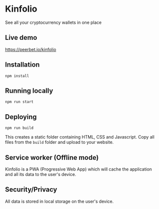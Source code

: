 # Kinfolio
See all your cryptocurrency wallets in one place

## Live demo
https://peerbet.io/kinfolio

## Installation
```
npm install
```

## Running locally
```
npm run start
```

## Deploying
```
npm run build
```

This creates a static folder containing HTML, CSS and Javascript. Copy all files from the `build` folder and upload to your website.

## Service worker (Offline mode)
Kinfolio is a PWA (Progressive Web App) which will cache the application and all its data to the user's device.

## Security/Privacy
All data is stored in local storage on the user's device.
